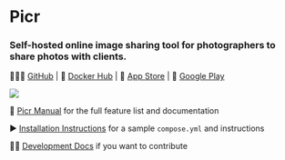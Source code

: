 # Picr

### Self-hosted online image sharing tool for photographers to share photos with clients.

👩🏻‍💻 [GitHub](https://github.com/isaacinsoll/picr) | 🐳 [Docker Hub](https://hub.docker.com/r/isaacinsoll/picr) | 📱 [App Store](https://apps.apple.com/us/app/picr-client/id6748066012) | 📱 [Google Play](https://play.google.com/store/apps/details?id=com.isaacinsoll.picr)

![](docs/images/picr-header.png)

📝 [Picr Manual](https://isaacinsoll.github.io/PICR/) for the full feature list and documentation

▶️ [Installation Instructions](https://isaacinsoll.github.io/PICR/install.html) for a sample `compose.yml` and instructions

🧑‍💻 [Development Docs](docs/development/index.md) if you want to contribute
